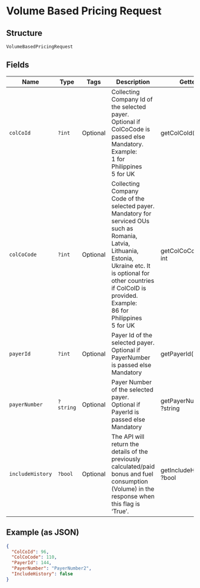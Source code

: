 
# Volume Based Pricing Request

## Structure

`VolumeBasedPricingRequest`

## Fields

| Name | Type | Tags | Description | Getter | Setter |
|  --- | --- | --- | --- | --- | --- |
| `colCoId` | `?int` | Optional | Collecting Company Id of the selected payer.<br>Optional if ColCoCode is passed else Mandatory.<br>Example:<br>1 for Philippines<br>5 for UK | getColCoId(): ?int | setColCoId(?int colCoId): void |
| `colCoCode` | `?int` | Optional | Collecting Company Code of the selected payer.<br>Mandatory for serviced OUs such as Romania, Latvia, Lithuania, Estonia, Ukraine etc. It is optional for other countries if ColCoID is provided.<br>Example:<br>86 for Philippines<br>5 for UK | getColCoCode(): ?int | setColCoCode(?int colCoCode): void |
| `payerId` | `?int` | Optional | Payer Id of the selected payer.<br>Optional if PayerNumber is passed else Mandatory | getPayerId(): ?int | setPayerId(?int payerId): void |
| `payerNumber` | `?string` | Optional | Payer Number of the selected payer.<br>Optional if PayerId is passed else Mandatory | getPayerNumber(): ?string | setPayerNumber(?string payerNumber): void |
| `includeHistory` | `?bool` | Optional | The API will return the details of the previously calculated/paid bonus and fuel consumption (Volume) in the response when this flag is ‘True’. | getIncludeHistory(): ?bool | setIncludeHistory(?bool includeHistory): void |

## Example (as JSON)

```json
{
  "ColCoId": 96,
  "ColCoCode": 110,
  "PayerId": 144,
  "PayerNumber": "PayerNumber2",
  "IncludeHistory": false
}
```

